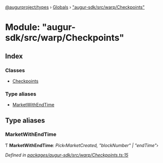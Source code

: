 [@augurproject/types](../README.md) › [Globals](../globals.md) › ["augur-sdk/src/warp/Checkpoints"](_augur_sdk_src_warp_checkpoints_.md)

# Module: "augur-sdk/src/warp/Checkpoints"

## Index

### Classes

* [Checkpoints](../classes/_augur_sdk_src_warp_checkpoints_.checkpoints.md)

### Type aliases

* [MarketWithEndTime](_augur_sdk_src_warp_checkpoints_.md#marketwithendtime)

## Type aliases

###  MarketWithEndTime

Ƭ **MarketWithEndTime**: *Pick‹MarketCreated, "blockNumber" | "endTime"›*

*Defined in [packages/augur-sdk/src/warp/Checkpoints.ts:15](https://github.com/AugurProject/augur/blob/88b6e76efb/packages/augur-sdk/src/warp/Checkpoints.ts#L15)*
